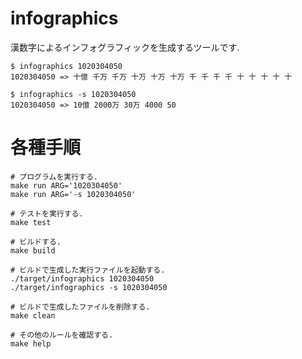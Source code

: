 # infographics

漢数字によるインフォグラフィックを生成するツールです.

    $ infographics 1020304050
    1020304050 => 十億 千万 千万 十万 十万 十万 千 千 千 千 十 十 十 十 十

    $ infographics -s 1020304050
    1020304050 => 10億 2000万 30万 4000 50

# 各種手順

    # プログラムを実行する.
    make run ARG='1020304050'
    make run ARG='-s 1020304050'

    # テストを実行する.
    make test

    # ビルドする.
    make build

    # ビルドで生成した実行ファイルを起動する.
    ./target/infographics 1020304050
    ./target/infographics -s 1020304050

    # ビルドで生成したファイルを削除する.
    make clean

    # その他のルールを確認する.
    make help

